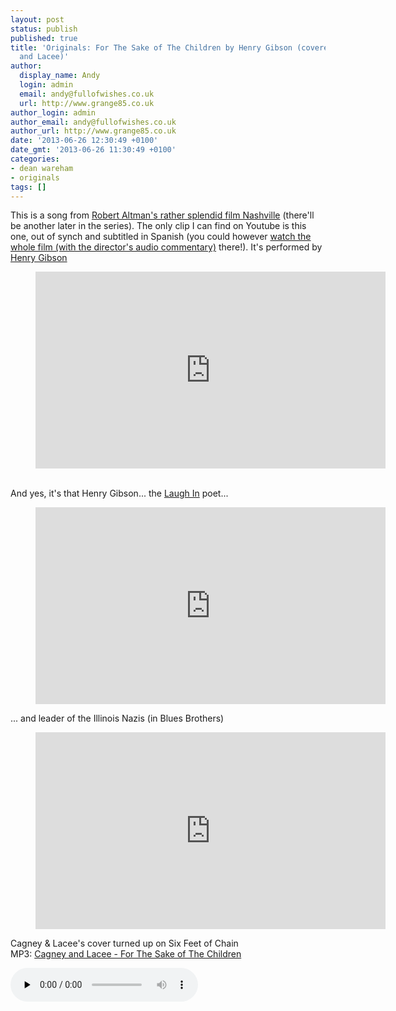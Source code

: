 ```yaml
---
layout: post
status: publish
published: true
title: 'Originals: For The Sake of The Children by Henry Gibson (covered by Cagney
  and Lacee)'
author:
  display_name: Andy
  login: admin
  email: andy@fullofwishes.co.uk
  url: http://www.grange85.co.uk
author_login: admin
author_email: andy@fullofwishes.co.uk
author_url: http://www.grange85.co.uk
date: '2013-06-26 12:30:49 +0100'
date_gmt: '2013-06-26 11:30:49 +0100'
categories:
- dean wareham
- originals
tags: []
---
```

<p>This is a song from <a href="http://en.wikipedia.org/wiki/Nashville_%28film%29">Robert Altman's rather splendid film Nashville</a> (there'll be another later in the series). The only clip I can find on Youtube is this one, out of synch and subtitled in Spanish (you could however <a href="https://www.youtube.com/watch?v=6tdIW1se4yI">watch the whole film (with the director's audio commentary)</a> there!). It's performed by <a href="http://en.wikipedia.org/wiki/Henry_Gibson">Henry Gibson</a></p>
<figure class="caption aligncenter"><iframe width="560" height="315" src="https://www.youtube.com/embed/s3TzXk5eong" frameborder="0" allowfullscreen></iframe><figcaption class="caption-text"></figcaption></figure>
<p><a id="more"></a><a id="more-4270"></a><br />
And yes, it's that Henry Gibson... the <a href="http://en.wikipedia.org/wiki/Rowan_%26_Martin%27s_Laugh-In">Laugh In</a> poet...</p>
<figure class="caption aligncenter"><iframe width="560" height="315" src="https://www.youtube.com/embed/k61ZJpMDBzU" frameborder="0" allowfullscreen></iframe><figcaption class="caption-text"></figcaption></figure>
<p>... and leader of the Illinois Nazis (in Blues Brothers)</p>
<figure class="caption aligncenter"><iframe width="560" height="315" src="https://www.youtube.com/embed/ZTT1qUswYL0" frameborder="0" allowfullscreen></iframe><figcaption class="caption-text"></figcaption></figure>
<p>Cagney & Lacee's cover turned up on Six Feet of Chain<br />
MP3: <a href="https://media.fullofwishes.co.uk/05-dean_wareham/audio/07_Cagney%20and%20Lacee_For%20the%20Sake%20of%20the%20Children.mp3">Cagney and Lacee - For The Sake of The Children</a></p>
<audio src="https://media.fullofwishes.co.uk/05-dean_wareham/audio/07_Cagney%20and%20Lacee_For%20the%20Sake%20of%20the%20Children.mp3" preload="none" controls />
<p><strong><a href="/category/originals/" title="List: Originals">See all posts in the Originals series</a></strong></p>
